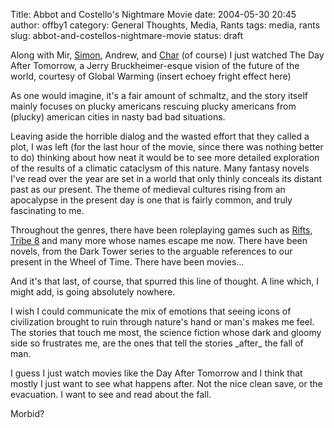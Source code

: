 Title: Abbot and Costello's Nightmare Movie
date: 2004-05-30 20:45
author: offby1
category: General Thoughts, Media, Rants
tags: media, rants
slug: abbot-and-costellos-nightmare-movie
status: draft

Along with Mir, [Simon](http://www.livejournal.com/users/vernondalhart/), Andrew, and [Char](http://www.livejournal.com/users/xraystar/) (of course) I just watched The Day After Tomorrow, a Jerry Bruckheimer-esque vision of the future of the world, courtesy of Global Warming (insert echoey fright effect here)

As one would imagine, it\'s a fair amount of schmaltz, and the story itself mainly focuses on plucky americans rescuing plucky americans from (plucky) american cities in nasty bad bad situations.

Leaving aside the horrible dialog and the wasted effort that they called a plot, I was left (for the last hour of the movie, since there was nothing better to do) thinking about how neat it would be to see more detailed exploration of the results of a climatic cataclysm of this nature. Many fantasy novels I\'ve read over the year are set in a world that only thinly conceals its distant past as our present. The theme of medieval cultures rising from an apocalypse in the present day is one that is fairly common, and truly fascinating to me.

Throughout the genres, there have been roleplaying games such as [Rifts](http://www.palladiumbooks.com/), [Tribe 8](http://www.dp9.com/Worlds/T8.htm) and many more whose names escape me now. There have been novels, from the Dark Tower series to the arguable references to our present in the Wheel of Time. There have been movies\...

And it\'s that last, of course, that spurred this line of thought. A line which, I might add, is going absolutely nowhere.

I wish I could communicate the mix of emotions that seeing icons of civilization brought to ruin through nature\'s hand or man\'s makes me feel. The stories that touch me most, the science fiction whose dark and gloomy side so frustrates me, are the ones that tell the stories \_after\_ the fall of man.

I guess I just watch movies like the Day After Tomorrow and I think that mostly I just want to see what happens after. Not the nice clean save, or the evacuation. I want to see and read about the fall.

Morbid?
